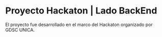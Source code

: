 # Proyecto Hackaton | Lado BackEnd

El proyecto fue desarrollado en el marco del Hackaton organizado por GDSC UNICA.
